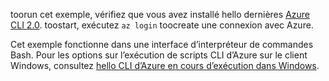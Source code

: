 

toorun cet exemple, vérifiez que vous avez installé hello dernières [Azure CLI 2.0](https://docs.microsoft.com/cli/azure/install-azure-cli). toostart, exécutez `az login` toocreate une connexion avec Azure.

Cet exemple fonctionne dans une interface d’interpréteur de commandes Bash. Pour les options sur l’exécution de scripts CLI d’Azure sur le client Windows, consultez [hello CLI d’Azure en cours d’exécution dans Windows](../articles/virtual-machines/windows/cli-options.md).
